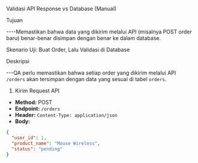  Validasi API Response vs Database (Manual)

 Tujuan
 
----Memastikan bahwa data yang dikirim melalui API (misalnya POST order baru) benar-benar disimpan dengan benar ke dalam database.

 Skenario Uji: Buat Order, Lalu Validasi di Database

 Deskripsi
 
---QA perlu memastikan bahwa setiap order yang dikirim melalui API `/orders` akan tersimpan dengan data yang sesuai di tabel `orders`.

 1. Kirim Request API

- **Method:** POST  
- **Endpoint:** `/orders`  
- **Header:** `Content-Type: application/json`  
- **Body:**
  
```json
{
  "user_id": 1,
  "product_name": "Mouse Wireless",
  "status": "pending"
}
